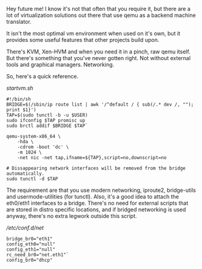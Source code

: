Hey future me! I know it's not that often that you require it, but there are a
lot of virtualization solutions out there that use qemu as a backend machine
translator.

It isn't the most optimal vm environment when used on it's own, but it
provides some useful features that other projects build upon.

There's KVM, Xen-HVM and when you need it in a pinch, raw qemu itself. But
there's something that you've never gotten right. Not without external tools
and graphical managers. Networking.

So, here's a quick reference.

_startvm.sh_  

    #!/bin/sh
    BRIDGE=$(/sbin/ip route list | awk '/^default / { sub(/.* dev /, ""); print $1}')
    TAP=$(sudo tunctl -b -u $USER)
    sudo ifconfig $TAP promisc up
    sudo brctl addif $BRIDGE $TAP`

    qemu-system-x86_64 \
        -hda \
        -cdrom -boot 'dc' \
        -m 1024 \
        -net nic -net tap,ifname=${TAP},script=no,downscript=no

    # Dissappearing network interfaces will be removed from the bridge automatically.
    sudo tunctl -d $TAP

The requirement are that you use modern networking, iproute2, bridge-utils and
usermode-utilities (for tunctl). Also, it's a good idea to attach the
eth0/eth1 interfaces to a bridge. There's no need for external scripts that
are stored in distro specific locations, and if bridged networking is used
anyway, there's no extra legwork outside this script.

_/etc/conf.d/net_  

    bridge_br0="eth1"
    config_eth0="null"
    config_eth1="null"
    rc_need_br0="net.eth1"`
    config_br0="dhcp"

